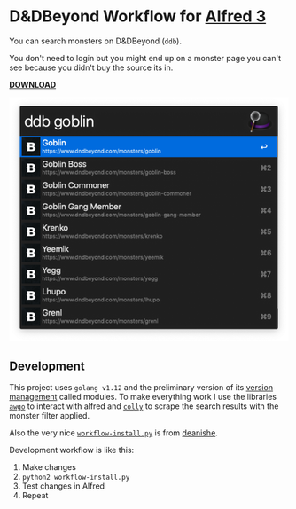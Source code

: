 D&DBeyond Workflow for [Alfred 3](http://www.alfredapp.com)
==============================

You can search monsters on D&DBeyond (`ddb`).

You don't need to login but you might end up on a monster page you can't see because you didn't buy the source its in.

**[DOWNLOAD](https://github.com/Wayneoween/alfred-dndbeyond-monster-workflow/releases)**

![Workflow Screenshot](screenshot.png)

Development
-----------

This project uses `golang v1.12` and the preliminary version of its [version
management](https://github.com/golang/go/wiki/Modules) called modules. To make
everything work I use the libraries [`awgo`](https://github.com/deanishe/awgo)
to interact with alfred and [`colly`](http://go-colly.org) to scrape the
[](https://dndbeyond.com) search results with the monster filter applied.

Also the very nice
[`workflow-install.py`](https://gist.github.com/deanishe/35faae3e7f89f629a94e)
is from [deanishe](https://github.com/deanishe).

Development workflow is like this:

1. Make changes
2. `python2 workflow-install.py`
3. Test changes in Alfred
4. Repeat
